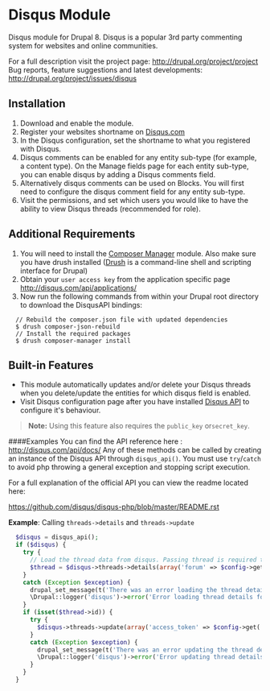 Disqus Module
=====================

Disqus module for Drupal 8. Disqus is a popular 3rd party commenting system for websites and online communities.

For a full description visit the project page: http://drupal.org/project/project
Bug reports, feature suggestions and latest developments: http://drupal.org/project/issues/disqus

Installation
----------
1. Download and enable the module.
2. Register your websites shortname on [Disqus.com][1]
3. In the Disqus configuration, set the shortname to what you registered with Disqus.
4. Disqus comments can be enabled for any entity sub-type (for example, a content type). On the Manage fields page for each entity sub-type, you can enable disqus by adding a Disqus comments field.
5. Alternatively disqus comments can be used on Blocks. You will first need to configure the disqus comment field for any entity sub-type.
6. Visit the permissions, and set which users you would like to have the ability to view Disqus threads (recommended for role).

Additional Requirements
--------
1. You will need to install the [Composer Manager][2] module. Also make sure you have drush installed ([Drush][3] is a command-line shell and scripting interface for Drupal)
2. Obtain your `user access key` from the application specific page http://disqus.com/api/applications/
3. Now run the following commands from within your Drupal root directory to download the DisqusAPI bindings:

```
  // Rebuild the composer.json file with updated dependencies
  $ drush composer-json-rebuild
  // Install the required packages
  $ drush composer-manager install
```
Built-in Features
-------
- This module automatically updates and/or delete your Disqus threads when you delete/update the entities for which disqus field is enabled.
- Visit Disqus configuration page after you have installed [Disqus API][4] to  configure it's behaviour.

> **Note:** Using this feature also requires the `public_key` or`secret_key`.

####Examples
You can find the API reference here : http://disqus.com/api/docs/
Any of these methods can be called by creating an instance of the Disqus API
through `disqus_api()`. You must use `try`/`catch` to avoid php throwing a general exception and stopping script execution.

For a full explanation of the official API you can view the readme located here:

https://github.com/disqus/disqus-php/blob/master/README.rst

**Example**: Calling `threads->details` and `threads->update`
```php
  $disqus = disqus_api();
  if ($disqus) {
    try {
      // Load the thread data from disqus. Passing thread is required to allow the thread:ident call to work correctly. There is a pull request to fix this issue.
      $thread = $disqus->threads->details(array('forum' => $config->get('disqus_domain'), 'thread:ident' => "{$entity->getEntityTypeId()}/{$entity->id()}", 'thread' => '1'));
    }
    catch (Exception $exception) {
      drupal_set_message(t('There was an error loading the thread details from Disqus.'), 'error');
      \Drupal::logger('disqus')->error('Error loading thread details for entity : !identifier. Check your API keys.', array('!identifier' => "{$entity->getEntityTypeId()}/{$entity->id()}"));
    }
    if (isset($thread->id)) {
      try {
        $disqus->threads->update(array('access_token' => $config->get('advanced.disqus_useraccesstoken'), 'thread' => $thread->id, 'forum' => $config->get('disqus_domain'), 'title' => $entity->label(), 'url' => $entity->url('canonical',array('absolute' => TRUE))));
      }
      catch (Exception $exception) {
        drupal_set_message(t('There was an error updating the thread details on Disqus.'), 'error');
        \Drupal::logger('disqus')->error('Error updating thread details for entity : !identifier. Check your user access token.', array('!identifier' => "{$entity->getEntityTypeId()}/{$entity->id()}"));
      }
    }
  }
```
  [1]: disqus.com
  [2]: https://www.drupal.org/project/composer_manager
  [3]: https://github.com/drush-ops/drush
  [4]: https://github.com/angrycodr/disqus-for-drupal8/tree/Update-docs#additional-requirements
